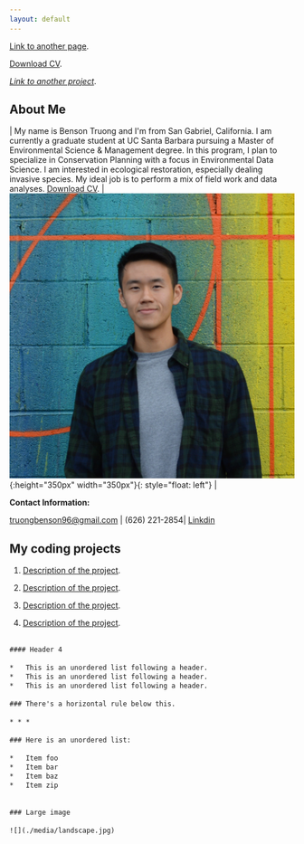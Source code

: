 ```yaml
---
layout: default
---
```


[Link to another page](./another-page.html).

[Download CV](./cv.pdf).

[*Link to another project*](./benson_lab_2_trial.html).


## About Me

| My name is Benson Truong and I'm from San Gabriel, California. I am currently a graduate student at UC Santa Barbara pursuing a Master of Environmental Science & Management degree. In this program, I plan to specialize in Conservation Planning with a focus in Environmental Data Science. I am interested in ecological restoration, especially dealing invasive species. My ideal job is to perform a mix of field work and data analyses. [Download CV](./cv.pdf). |  ![](./media/profile_pic.jpg){:height="350px" width="350px"}{: style="float: left"} |

**Contact Information:**

truongbenson96@gmail.com | (626) 221-2854| [Linkdin](https://www.linkedin.com/in/benson-truong-580570122/)

## My coding projects

1. [Description of the project](./benson_lab_2_trial.html).

2. [Description of the project](./assignment2_task2_bt.html).

3. [Description of the project](./benson_lab_2_trial.html).

4. [Description of the project](./assignment2_task2_bt.html).



```

#### Header 4

*   This is an unordered list following a header.
*   This is an unordered list following a header.
*   This is an unordered list following a header.

### There's a horizontal rule below this.

* * *

### Here is an unordered list:

*   Item foo
*   Item bar
*   Item baz
*   Item zip


### Large image

![](./media/landscape.jpg)

